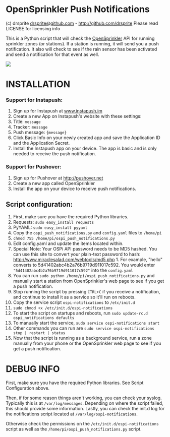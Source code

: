 OpenSprinkler Push Notifications
=============

(c) drsprite <drsprite@github.com> - http://github.com/drsprite
Please read LICENSE for licensing info

This is a Python script that will check the <a href="http://opensprinkler.com" target="_blank">OpenSprinkler</a> API
for running sprinkler zones (or stations). If a station is running, it
will send you a push notification. It also will check to see if the rain
sensor has been activated and send a notification for that event as well. 

<img src="http://i.imgur.com/ho8C1qtl.png">

# INSTALLATION

### Support for Instapush:
1. Sign up for Instapush at www.instapush.im
2. Create a new App on Instapush's website with these settings:
  1. Title: `message`
  2. Tracker: `message`
  3. Push message: `{message}`
3. Click Basic Info on your newly created app and save the Application ID and the Application Secret.
4. Install the Instapush app on your device. The app is basic and is only needed to receive the push notification. 

### Support for Pushover:
1. Sign up for Pushover at http://pushover.net
2. Create a new app called OpenSprinkler
3. Install the app on your device to receive push notifications. 

## Script configuration:
1. First, make sure you have the required Python libraries. 
  1. Requests: `sudo easy_install requests`
  2. PyYAML: `sudo easy_install pyyaml`
2. Copy the `ospi_push_notifications.py` and `config.yaml` files to `/home/pi`
3. `chmod 755 /home/pi/ospi_push_notifications.py`
4. Edit config.yaml and update the items located within.
  1. Special Note: Your OSPi API password needs to be MD5 hashed. You can use this site to convert your plain-text password to hash: http://www.miraclesalad.com/webtools/md5.php
    1. For example, "hello" converts to 5d41402abc4b2a76b9719d911017c592. You would enter `"5d41402abc4b2a76b9719d911017c592"` into the `config.yaml`
5. You can run `sudo python /home/pi/ospi_push_notifications.py` and manually start a station from OpenSprinkler's web page to see if you get a push notification. 
6. Stop running the script by pressing `CTRL+C` if you receive a notification, and continue to install it as a service so it'll run on reboots.
7. Copy the service script `ospi-notifications` to `/etc/init.d`
8. `sudo chmod +x /etc/init.d/ospi-notifications`
9. To start the script on startups and reboots, run `sudo update-rc.d ospi_notifications defaults`
10. To manually start the service, `sudo service ospi-notifications start`
  1. Other commands you can run are `sudo service ospi-notifications stop | restart | status`
11. Now that the script is running as a background service, run a zone manually from your phone or the OpenSprinkler web page to see if you get a push notification. 
	
# DEBUG INFO

First, make sure you have the required Python libraries. See Script Configuration above. 

Then, if for some reason things aren't working, you can check your syslog. Typically this is at `/var/log/messages`. 
Depending on where the script failed, this should provide some information. Lastly, you can check the init.d log
for the notifications script located at `/var/log/ospi-notifications`. 

Otherwise check the permissions on the `/etc/init.d/ospi-notifications` script as well as the `/home/pi/ospi_push_notifications.py` script. 

